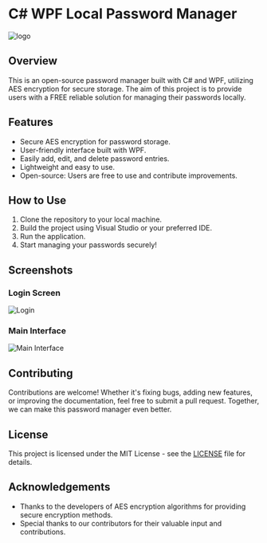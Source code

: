 # C# WPF Local Password Manager

![logo](https://github.com/Jerr279/Password-manager/assets/97632682/de7c2c2f-10be-4099-805a-f30b9fb1f358)

## Overview

This is an open-source password manager built with C# and WPF, utilizing AES encryption for secure storage. The aim of this project is to provide users with a FREE reliable solution for managing their passwords locally.

## Features

- Secure AES encryption for password storage.
- User-friendly interface built with WPF.
- Easily add, edit, and delete password entries.
- Lightweight and easy to use.
- Open-source: Users are free to use and contribute improvements.

## How to Use

1. Clone the repository to your local machine.
2. Build the project using Visual Studio or your preferred IDE.
3. Run the application.
4. Start managing your passwords securely!

## Screenshots

### Login Screen
![Login](https://github.com/Jerr279/Password-manager/assets/97632682/ef6ce9f7-3512-480e-b230-3f6d0328f3ee)


### Main Interface
![Main Interface](https://github.com/Jerr279/Password-manager/assets/97632682/3ed32bfe-566c-4324-ba69-8ba83c9d5eed)


## Contributing

Contributions are welcome! Whether it's fixing bugs, adding new features, or improving the documentation, feel free to submit a pull request. Together, we can make this password manager even better.

## License

This project is licensed under the MIT License - see the [LICENSE](LICENSE) file for details.

## Acknowledgements

- Thanks to the developers of AES encryption algorithms for providing secure encryption methods.
- Special thanks to our contributors for their valuable input and contributions.
